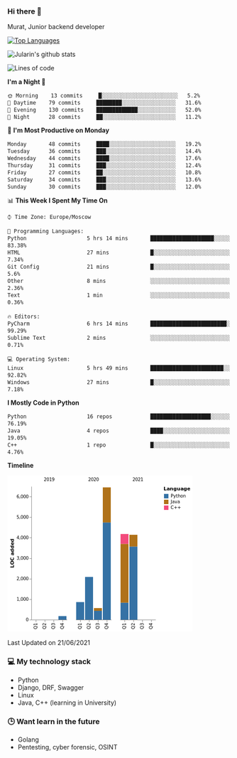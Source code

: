 ### Hi there 👋

Murat, Junior backend developer

[![Top Languages](https://github-readme-stats.vercel.app/api/top-langs/?username=Jularin&layout=compact)]()

![Jularin's github stats](https://github-readme-stats.vercel.app/api?username=Jularin&show_icons=true&include_all_commits=true&count_private=true)

<!--START_SECTION:waka-->
![Lines of code](https://img.shields.io/badge/From%20Hello%20World%20I%27ve%20Written-18454%20lines%20of%20code-blue)

**I'm a Night 🦉** 

```text
🌞 Morning    13 commits     █░░░░░░░░░░░░░░░░░░░░░░░░   5.2% 
🌆 Daytime    79 commits     ████████░░░░░░░░░░░░░░░░░   31.6% 
🌃 Evening    130 commits    █████████████░░░░░░░░░░░░   52.0% 
🌙 Night      28 commits     ██░░░░░░░░░░░░░░░░░░░░░░░   11.2%

```
📅 **I'm Most Productive on Monday** 

```text
Monday       48 commits     ████░░░░░░░░░░░░░░░░░░░░░   19.2% 
Tuesday      36 commits     ███░░░░░░░░░░░░░░░░░░░░░░   14.4% 
Wednesday    44 commits     ████░░░░░░░░░░░░░░░░░░░░░   17.6% 
Thursday     31 commits     ███░░░░░░░░░░░░░░░░░░░░░░   12.4% 
Friday       27 commits     ██░░░░░░░░░░░░░░░░░░░░░░░   10.8% 
Saturday     34 commits     ███░░░░░░░░░░░░░░░░░░░░░░   13.6% 
Sunday       30 commits     ███░░░░░░░░░░░░░░░░░░░░░░   12.0%

```


📊 **This Week I Spent My Time On** 

```text
⌚︎ Time Zone: Europe/Moscow

💬 Programming Languages: 
Python                   5 hrs 14 mins       ████████████████████░░░░░   83.38% 
HTML                     27 mins             █░░░░░░░░░░░░░░░░░░░░░░░░   7.34% 
Git Config               21 mins             █░░░░░░░░░░░░░░░░░░░░░░░░   5.6% 
Other                    8 mins              ░░░░░░░░░░░░░░░░░░░░░░░░░   2.36% 
Text                     1 min               ░░░░░░░░░░░░░░░░░░░░░░░░░   0.36%

🔥 Editors: 
PyCharm                  6 hrs 14 mins       ████████████████████████░   99.29% 
Sublime Text             2 mins              ░░░░░░░░░░░░░░░░░░░░░░░░░   0.71%

💻 Operating System: 
Linux                    5 hrs 49 mins       ███████████████████████░░   92.82% 
Windows                  27 mins             █░░░░░░░░░░░░░░░░░░░░░░░░   7.18%

```

**I Mostly Code in Python** 

```text
Python                   16 repos            ███████████████████░░░░░░   76.19% 
Java                     4 repos             ████░░░░░░░░░░░░░░░░░░░░░   19.05% 
C++                      1 repo              █░░░░░░░░░░░░░░░░░░░░░░░░   4.76%

```


**Timeline**

![Chart not found](https://raw.githubusercontent.com/Jularin/Jularin/main/charts/bar_graph.png) 


 Last Updated on 21/06/2021
<!--END_SECTION:waka-->

### 💻 My technology stack
 - Python
 - Django, DRF, Swagger
 - Linux 
 - Java, C++ (learning in University)

### 🕒 Want learn in the future
 - Golang
 - Pentesting, cyber forensic, OSINT

